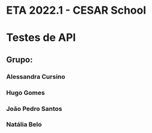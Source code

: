# ETA 2022.1 - CESAR School

# Testes de API

## Grupo: 
### Alessandra Cursino
### Hugo Gomes
### João Pedro Santos
### Natália Belo


